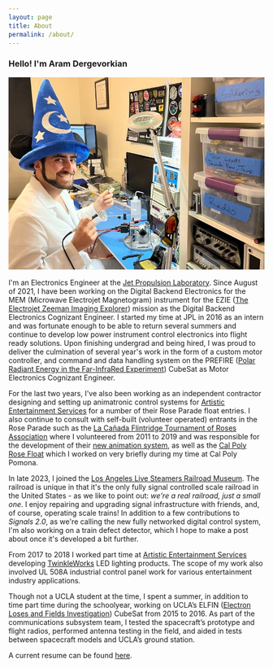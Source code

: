 ```yaml
---
layout: page
title: About
permalink: /about/
---
```


### Hello! I'm Aram Dergevorkian

![Me at my electronics bench wearing a ridiculous lab coat and Mickey Mouse sorcerer hat outfit holding a soldering iron and smiling like an idiot](/images/profile_cringe.jpg)

I'm an Electronics Engineer at the <a href="https://www.jpl.nasa.gov/" target="_blank">Jet Propulsion Laboratory</a>. Since August of 2021, I have been working on the Digital Backend Electronics for the MEM (Microwave Electrojet Magnetogram) instrument for the EZIE (<a href="https://ezie.jhuapl.edu/" target="_blank">The Electrojet Zeeman Imaging Explorer</a>) mission as the Digital Backend Electronics Cognizant Engineer. I started my time at JPL in 2016 as an intern and was fortunate enough to be able to return several summers and continue to develop low power instrument control electronics into flight ready solutions. Upon finishing undergrad and being hired, I was proud to deliver the culmination of several year's work in the form of a custom motor controller, and command and data handling system on the PREFIRE (<a href="https://prefire.ssec.wisc.edu/" target="_blank">Polar Radiant Energy in the Far-InfraRed Experiment</a>) CubeSat as Motor Electronics Cognizant Engineer.

For the last two years, I've also been working as an independent contractor designing and setting up animatronic control systems for <a href="http://www.aescreative.com/" target="_blank">Artistic Entertainment Services</a> for a number of their Rose Parade float entries. I also continue to consult with self-built (volunteer operated) entrants in the Rose Parade such as the <a href="https://lcftra.org/" target="_blank">La Cañada Flintridge Tournament of Roses Association</a> where I volunteered from 2011 to 2019 and was responsible for the development of their <a href="https://aramder.github.io/animation-2019">new animation system</a>, as well as the <a href="https://www.rosefloat.org/" target="_blank">Cal Poly Rose Float</a> which I worked on very briefly during my time at Cal Poly Pomona.

In late 2023, I joined the <a href="https://lalsrm.org/" target="_blank">Los Angeles Live Steamers Railroad Museum</a>. The railroad is unique in that it's the only fully signal controlled scale railroad in the United States - as we like to point out: *we're a real railroad, just a small one*. I enjoy repairing and upgrading signal infrastructure with friends, and, of course, operating scale trains! In addition to a few contributions to *Signals 2.0*, as we're calling the new fully networked digital control system, I'm also working on a train defect detector, which I hope to make a post about once it's developed a bit further.

From 2017 to 2018 I worked part time at <a href="http://www.aescreative.com/" target="_blank">Artistic Entertainment Services</a> developing <a href="http://aramd.net/TwinkleWorks/">TwinkleWorks</a> LED lighting products. The scope of my work also involved UL 508A industrial control panel work for various entertainment industry applications.

Though not a UCLA student at the time, I spent a summer, in addition to time part time during the schoolyear, working on UCLA’s ELFIN (<a href="https://elfin.igpp.ucla.edu/" target="_blank">Electron Loses and Fields Investigation</a>) CubeSat from 2015 to 2016. As part of the communications subsystem team, I tested the spacecraft’s prototype and flight radios, performed antenna testing in the field, and aided in tests between spacecraft models and UCLA’s ground station.

A current resume can be found <a href="https://aramd.net/documents/Aram_Dergevorkian_Resume_20240501.pdf" target="_blank">here</a>.
